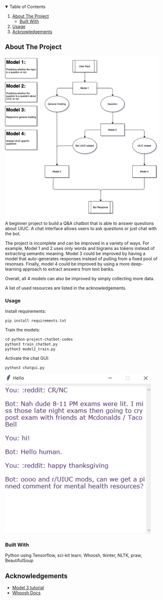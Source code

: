 <!-- TABLE OF CONTENTS -->
<details open="open">
  <summary>Table of Contents</summary>
  <ol>
    <li>
      <a href="#about-the-project">About The Project</a>
      <ul>
        <li><a href="#built-with">Built With</a></li>
      </ul>
    </li>
    <li><a href="#usage">Usage</a></li>
    <li><a href="#acknowledgements">Acknowledgements</a></li>
  </ol>
</details>

<!-- ABOUT THE PROJECT -->
## About The Project

![model-image](./model_img.png)

A beginner project to build a Q&A chatbot that is able to answer questions about UIUC. A chat interface allows users to ask questions or just chat with the bot.

The project is incomplete and can be improved in a variety of ways. For example, Model 1 and 2 uses only words and bigrams as tokens instead of extracting semantic meaning. Model 3 could be improved by having a model that auto-generates responses instead of pulling from a fixed pool of resonses. Finally, model 4 could be improved by using a more deep-learning approach to extract answers from text banks.

Overall, all 4 models can also be improved by simply collecting more data.

A list of used resources are listed in the acknowledgements.

### Usage

Install requirements:
```
pip install requirements.txt
```

Train the models:
```
cd python-project-chatbot-codes
python3 train_chatbot.py
python3 model2_train.py
```

Activate the chat GUI:
```
python3 chatgui.py
```

![chatbot-image](./chatbot_img.png)


### Built With

Python using Tensorflow, sci-kit learn, Whoosh, tkinter, NLTK, praw, BeautifulSoup

## Acknowledgements
* [Model 3 tutorial](https://towardsdatascience.com/how-to-create-a-chatbot-with-python-deep-learning-in-less-than-an-hour-56a063bdfc44 )
* [Whoosh Docs](https://whoosh.readthedocs.io/en/latest/index.html)
